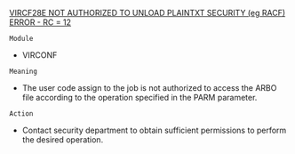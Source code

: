 [VIRCF28E NOT AUTHORIZED TO UNLOAD PLAINTXT SECURITY (eg RACF) ERROR - RC = 12](https://virtel.readthedocs.io/en/latest/manuals/virtel/Virtel459MG/messages.html?highlight=VIRCF28E#VIRCF28E)

`Module`
- VIRCONF

`Meaning`
- The user code assign to the job is not authorized to access the ARBO file according to the operation specified in the PARM parameter.

`Action`
- Contact security department to obtain sufficient permissions to perform the desired operation.
